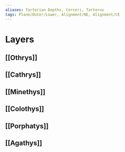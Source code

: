 ```yaml
---
aliases: Tarterian Depths, Cerceri, Tarterus
tags: Plane/Outer/Lower, Alignment/NE, Alignment/CE
---
```

# Layers
## [[Othrys]]
## [[Cathrys]]
## [[Minethys]]
## [[Colothys]]
## [[Porphatys]]
## [[Agathys]]